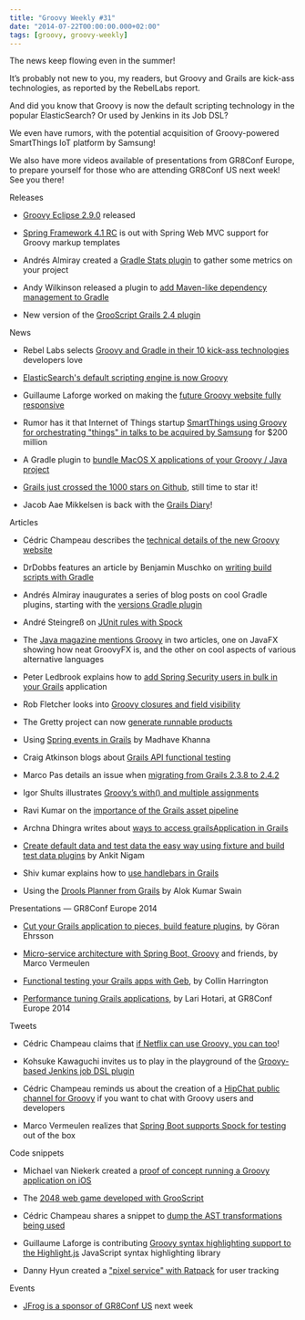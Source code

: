 ```yaml
---
title: "Groovy Weekly #31"
date: "2014-07-22T00:00:00.000+02:00"
tags: [groovy, groovy-weekly]
---
```


The news keep flowing even in the summer!

  

It’s probably not new to you, my readers, but Groovy and Grails are kick-ass technologies, as reported by the RebelLabs report.

  

And did you know that Groovy is now the default scripting technology in the popular ElasticSearch? Or used by Jenkins in its Job DSL?

  

We even have rumors, with the potential acquisition of Groovy-powered SmartThings IoT platform by Samsung!

  

We also have more videos available of presentations from GR8Conf Europe, to prepare yourself for those who are attending GR8Conf US next week! See you there!

Releases

*   [Groovy Eclipse 2.9.0](https://github.com/groovy/groovy-eclipse/wiki/Groovy-Eclipse-2.9.0-Release-Notes) released
    
*   [Spring Framework 4.1 RC](https://spring.io/blog/2014/07/21/spring-framework-4-1-release-candidate-available) is out with Spring Web MVC support for Groovy markup templates
    
*   Andrés Almiray created a [Gradle Stats plugin](https://github.com/aalmiray/stats-gradle-plugin) to gather some metrics on your project
    
*   Andy Wilkinson released a plugin to [add Maven-like dependency management to Gradle](https://github.com/spring-gradle-plugins/dependency-management-plugin)
    
*   New version of the [GrooScript Grails 2.4 plugin](https://twitter.com/grooscript/status/491538345265491969)
    

News

*   Rebel Labs selects [Groovy and Gradle in their 10 kick-ass technologies](http://zeroturnaround.com/rebellabs/10-kick-ass-technologies-modern-developers-love/) developers love
    
*   [ElasticSearch's default scripting engine is now Groovy](https://twitter.com/robertoguerra19/status/491246418137714688)
    
*   Guillaume Laforge worked on making the [future Groovy website fully responsive](http://beta.groovy-lang.org/)
    
*   Rumor has it that Internet of Things startup [SmartThings using Groovy for orchestrating "things" in talks to be acquired by Samsung](http://gigaom.com/2014/07/15/if-samsung-buys-smartthings-its-a-win-for-both/) for $200 million
    
*   A Gradle plugin to [bundle MacOS X applications of your Groovy / Java project](https://code.google.com/p/gradle-macappbundle/)
    
*   [Grails just crossed the 1000 stars on Github](https://github.com/grails/grails-core), still time to star it!
    
*   Jacob Aae Mikkelsen is back with the [Grails Diary](http://grydeske.net/news/show/53)!
    

Articles

*   Cédric Champeau describes the [technical details of the new Groovy website](http://melix.github.io/blog/2014/07/new-groovy-website.html)
    
*   DrDobbs features an article by Benjamin Muschko on [writing build scripts with Gradle](http://www.drdobbs.com/open-source/writing-build-scripts-with-gradle/240168648)
    
*   Andrés Almiray inaugurates a series of blog posts on cool Gradle plugins, starting with the [versions Gradle plugin](http://www.jroller.com/aalmiray/entry/gradle_glam_versions)
    
*   André Steingreß on [JUnit rules with Spock](http://blog.andresteingress.com/2014/07/22/spock-junit-rules/)
    
*   The [Java magazine mentions Groovy](http://www.oraclejavamagazine-digital.com/javamagazine/july_august_2014/?sub_id=BUXrE7pqvqBhE&folio=67#pg68) in two articles, one on JavaFX showing how neat GroovyFX is, and the other on cool aspects of various alternative languages
    
*   Peter Ledbrook explains how to [add Spring Security users in bulk in your Grails](http://blog.cacoethes.co.uk/groovyandgrails/adding-spring-security-users-in-bulk-in-grails) application
    
*   Rob Fletcher looks into [Groovy closures and field visibility](http://blog.freeside.co/2014/07/21/closures-and-field-visibility/)
    
*   The Gretty project can now [generate runnable products](http://akhikhl.github.io/gretty-doc/Product-generation.html)
    
*   Using [Spring events in Grails](http://www.intelligrape.com/blog/2014/07/17/using-spring-events-in-grails/) by Madhave Khanna
    
*   Craig Atkinson blogs about [Grails API functional testing](http://www.objectpartners.com/2014/07/15/grails-api-functional-testing/)
    
*   Marco Pas details an issue when [migrating from Grails 2.3.8 to 2.4.2](http://mpas.github.io/post/2014/07/upgrade-grails-2.4.2/)
    
*   Igor Shults illustrates [Groovy’s with() and multiple assignments](http://www.objectpartners.com/2014/07/09/groovys-with-and-multiple-assignment/)
    
*   Ravi Kumar on the [importance of the Grails asset pipeline](http://www.oodlestechnologies.com/blogs/Importance-of-Grails-asset-pipeline-plugin)
    
*   Archna Dhingra writes about [ways to access grailsApplication in Grails](http://www.oodlestechnologies.com/blogs/Ways-to-access-grailsApplication-in-Grails-Project)
    
*   [Create default data and test data the easy way using fixture and build test data plugins](http://www.oodlestechnologies.com/blogs/Create-Default-Data-and-Test-Data-the-Easy-Way-Using-Fixture-and-Build-Test-Data-plugins) by Ankit Nigam
    
*   Shiv kumar explains how to [use handlebars in Grails](http://www.oodlestechnologies.com/blogs/How-to-use-handlebars-in-grails)
    
*   Using the [Drools Planner from Grails](http://www.oodlestechnologies.com/blogs/Drools-Planner-Example-using-Grails) by Alok Kumar Swain
    

Presentations — GR8Conf Europe 2014

*   [Cut your Grails application to pieces, build feature plugins](https://www.youtube.com/watch?v=LZQ-1f9RGqg&feature=youtu.be&a), by Göran Ehrsson
    
*   [Micro-service architecture with Spring Boot, Groovy](https://www.youtube.com/watch?v=4LLQeMcFUpY&feature=youtu.be&a) and friends, by Marco Vermeulen
    
*   [Functional testing your Grails apps with Geb](https://www.youtube.com/watch?v=McFoNTKD8Q0&feature=youtu.be&a), by Collin Harrington
    
*   [Performance tuning Grails applications](https://www.youtube.com/watch?v=d_w7v-Cy8q4&feature=youtu.be&a), by Lari Hotari, at GR8Conf Europe 2014
    

Tweets

*   Cédric Champeau claims that [if Netflix can use Groovy, you can too](https://twitter.com/cedricchampeau/status/489316376696598528)!
    
*   Kohsuke Kawaguchi invites us to play in the playground of the [Groovy-based Jenkins job DSL plugin](https://twitter.com/kohsukekawa/status/489333038573039617)
    
*   Cédric Champeau reminds us about the creation of a [HipChat public channel for Groovy](https://twitter.com/cedricchampeau/status/489310387272421376) if you want to chat with Groovy users and developers
    
*   Marco Vermeulen realizes that [Spring Boot supports Spock for testing](https://twitter.com/marcovermeulen/status/491232279008911361) out of the box
    

Code snippets

*   Michael van Niekerk created a [proof of concept running a Groovy application on iOS](https://github.com/mvniekerk/GradleGroovyRobot)
    
*   The [2048 web game developed with GrooScript](https://twitter.com/grooscript/status/489190810282643456)
    
*   Cédric Champeau shares a snippet to [dump the AST transformations being used](https://gist.github.com/melix/628b2f04f83f7f9721b8)
    
*   Guillaume Laforge is contributing [Groovy syntax highlighting support to the Highlight.js](https://github.com/isagalaev/highlight.js/pull/512/files) JavaScript syntax highlighting library
    
*   Danny Hyun created a ["pixel service" with Ratpack](https://github.com/danhyun/ratpack-pixel-service) for user tracking
    

Events

*   [JFrog is a sponsor of GR8Conf US](https://twitter.com/gr8confus/status/491629430700535809) next week